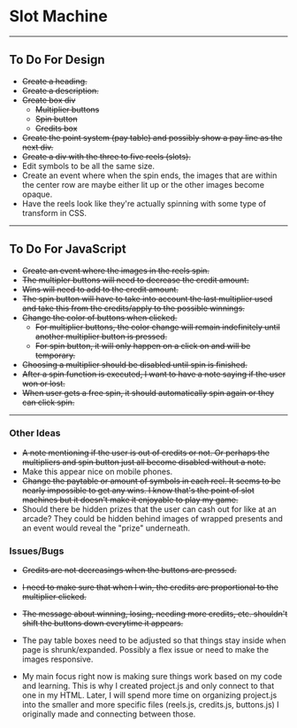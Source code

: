# Slot Machine

***

## To Do For Design

- ~~Create a heading.~~
- ~~Create a description.~~
- ~~Create box div~~
  - ~~Multiplier buttons~~
  - ~~Spin button~~
  - ~~Credits box~~
- ~~Create the point system (pay table) and possibly show a pay line as the next div.~~
- ~~Create a div with the three to five reels (slots).~~
- Edit symbols to be all the same size.
- Create an event where when the spin ends, the images that are within the center row are maybe either lit up or the other images become opaque.
- Have the reels look like they're actually spinning with some type of transform in CSS.

***

## To Do For JavaScript

- ~~Create an event where the images in the reels spin.~~
- ~~The multipler buttons will need to decrease the credit amount.~~
- ~~Wins will need to add to the credit amount.~~
- ~~The spin button will have to take into account the last multiplier used and take this from the credits/apply to the possible winnings.~~
- ~~Change the color of buttons when clicked.~~
  - ~~For multiplier buttons, the color change will remain indefinitely until another multiplier button is pressed.~~
  - ~~For spin button, it will only happen on a click on and will be temporary.~~
- ~~Choosing a multiplier should be disabled until spin is finished.~~
- ~~After a spin function is executed, I want to have a note saying if the user won or lost.~~
- ~~When user gets a free spin, it should automatically spin again or they can click spin.~~

***

### Other Ideas

- ~~A note mentioning if the user is out of credits or not. Or perhaps the multipliers and spin button just all become disabled without a note.~~
- Make this appear nice on mobile phones.
- ~~Change the paytable or amount of symbols in each reel. It seems to be nearly impossible to get any wins. I know that's the point of slot machines but it doesn't make it enjoyable to play my game.~~
- Should there be hidden prizes that the user can cash out for like at an arcade? They could be hidden behind images of wrapped presents and an event would reveal the "prize" underneath.

### Issues/Bugs

- ~~Credits are not decreasings when the buttons are pressed.~~
- ~~I need to make sure that when I win, the credits are proportional to the multiplier clicked.~~
- ~~The message about winning, losing, needing more credits, etc. shouldn't shift the buttons down everytime it appears.~~

- The pay table boxes need to be adjusted so that things stay inside when page is shrunk/expanded. Possibly a flex issue or need to make the images responsive.
- My main focus right now is making sure things work based on my code and learning. This is why I created project.js and only connect to that one in my HTML. Later, I will spend more time on organizing project.js into the smaller and more specific files (reels.js, credits.js, buttons.js) I originally made and connecting between those.
